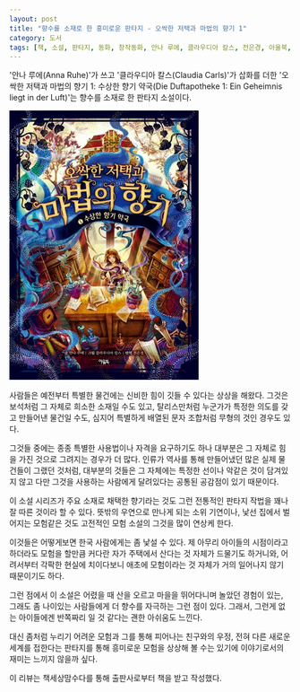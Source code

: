 ```yaml
---
layout: post
title: "향수를 소재로 한 흥미로운 판타지 - 오싹한 저택과 마법의 향기 1"
category: 도서
tags: [책, 소설, 판타지, 동화, 창작동화, 안나 루에, 클라우디아 칼스, 전은경, 아울북, 책세상맘수다, 서평]
---
```


'안나 루에(Anna Ruhe)'가 쓰고
'클라우디아 칼스(Claudia Carls)'가 삽화를 더한
'오싹한 저택과 마법의 향기 1: 수상한 향기 약국(Die Duftapotheke 1: Ein Geheimnis liegt in der Luft)'는
향수를 소재로 한 판타지 소설이다.

![표지](/images/book/die-duftapotheke-1-ein-geheimnis-liegt-in-der-luft-book.jpg)

사람들은 예전부터 특별한 물건에는 신비한 힘이 깃들 수 있다는 상상을 해왔다.
그것은 보석처럼 그 자체로 희소한 소재일 수도 있고,
탈리스만처럼 누군가가 특정한 의도를 갖고 만들어낸 물건일 수도,
심지어 특별하게 배열된 문자 조합처럼 무형의 것인 경우도 있다.

그것들 중에는 종종 특별한 사용법이나 자격을 요구하기도 하나
대부분은 그 자체로 힘을 가진 것으로 그려지는 경우가 더 많다.
인류가 역사를 통해 만들어냈던 많은 실제 물건들이 그랬던 것처럼,
대부분의 것들은 그 자체에는 특정한 선이나 악같은 것이 담겨있지 않고
다만 그것을 사용하는 사람에게 달려있다는 공통된 공감점이 있기 때문이다.

이 소설 시리즈가 주요 소재로 채택한 향기라는 것도 그런 전통적인 판타지 작법을 꽤나 잘 따른 것이라 할 수 있다.
뜻밖의 우연으로 만나게 되는 소위 기연이나,
낯선 집에서 벌어지는 모험같은 것도
고전적인 모험 소설의 그것을 많이 연상케 한다.

이것들은 어떻게보면 한국 사람에게는 좀 낯설 수 있다.
제 아무리 아이들의 시점이라고 하더라도 모험을 할만큼 커다란 자가 주택에서 산다는 것 자체가 드물기도 하거니와,
어려서부터 각팍한 현실에 치이다보니 애초에 모험이라는 것 자체가 거의 일어나지 않기 때문이기도 하다.

그런 점에서 이 소설은
어렸을 때 산을 오르고 마을을 뛰어다니며 놀았던 경험이 있는,
그래도 좀 나이있는 사람들에게 더 향수를 자극하는 그런 점이 있다.
그래서, 그런게 없는 아이들에겐 반쪽짜리 일 것 같다는 괜한 아쉬움도 느낀다.

대신 좀처럼 누리기 어려운 모험과
그를 통해 피어나는 친구와의 우정,
전혀 다른 새로운 세계를 접한다는 판타지를 통해
흥미로운 모험을 상상해 볼 수는 있기에
이야기로서의 재미는 느끼지 않을까 싶다.



<div class="im im-info">
이 리뷰는 책세상맘수다를 통해 출판사로부터 책을 받고 작성했다.
</div>
